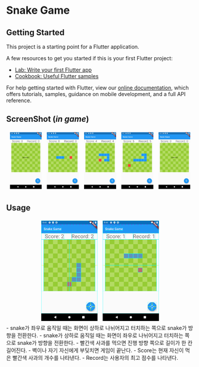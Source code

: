 # Snake Game

## Getting Started

This project is a starting point for a Flutter application.

A few resources to get you started if this is your first Flutter project:

- [Lab: Write your first Flutter app](https://flutter.dev/docs/get-started/codelab)
- [Cookbook: Useful Flutter samples](https://flutter.dev/docs/cookbook)

For help getting started with Flutter, view our
[online documentation](https://flutter.dev/docs), which offers tutorials,
samples, guidance on mobile development, and a full API reference.

## ScreenShot (_in game_)

<div style="text-align: center;">
  <img src='./images/start.png' alt='start' style="margin: 1%; width: 17%;" />
  <img src='./images/initial.png' alt='initial' style="margin: 1%; width: 17%;" />
  <img src='./images/inGame1.png' alt='inGame1' style="margin: 1%; width: 17%;"/>
  <img src='./images/inGame2.png' alt='inGame2' style="margin: 1%; width: 17%;" />
  <img src='./images/end.png' alt='end'style="margin: 1%; width: 17%;" />
</div>

## Usage

<div style="text-align: center;">
  <img src='./images/leftRight.png' alt='leftRight' style="margin: 1%; width: 30%;" />
  <img src='./images/topBottom.png' alt='topBottom' style="margin: 1%; width: 30%;" />
</div>
  - snake가 좌우로 움직일 때는 화면이 상하로 나뉘어지고 터치하는 쪽으로 snake가 방향을 전환한다.
  - snake가 상하로 움직일 때는 화면이 좌우로 나뉘어지고 터치하는 쪽으로 snake가 방향을 전환한다.
  - 빨간색 사과를 먹으면 진행 방향 쪽으로 길이가 한 칸 길어진다.
  - 벽이나 자기 자신에게 부딪치면 게임이 끝난다.
  - Score는 현재 자신이 먹은 빨간색 사과의 개수를 나타낸다.
  - Record는 사용자의 최고 점수를 나타낸다.
